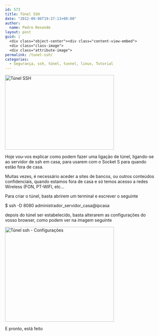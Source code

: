 ```yaml
---
id: 573
title: Túnel SSH
date: "2012-09-06T19:37:13+00:00"
author:
  name: Pedro Resende
layout: post
guid: |
  <div class="object-center"><div class="content-view-embed">
  <div class="class-image">
  <div class="attribute-image">
permalink: /tunel-ssh/
categories:
  - Segurança, ssh, túnel, tunnel, linux, Tutorial
---
```


<div class="object-center">
  <div class="content-view-embed">
    <div class="class-image">
      <div class="attribute-image">
      <img src="https://blog.resende.biz/assets/blog/ezdemo_site/storage/images/media/images/tunel-ssh/11431-1-eng-GB/Tunel-SSH_large.jpg" width="360" height="246"  style="border: 0px solid ;" alt="Túnel SSH" title="Túnel SSH" />
      </div>
    </div>
  </div>
</div>

Hoje vou-vos explicar como podem fazer uma ligação de túnel, ligando-se ao servidor de ssh em casa, para usarem com o Socket S para quando estão fora de casa.

Muitas vezes, é necessário aceder a sites de bancos, ou outros conteúdos confidenciais, quando estamos fora de casa e só temos acesso a redes Wireless (FON, PT-WIFI, etc…

Para criar o túnel, basta abrirem um terminal e escrever o seguinte

\$ ssh -D 8080 administrador_servidor_casa@ipcasa

depois do túnel ser estabelecido, basta alterarem as configurações do vosso browser, como podem ver na imagem seguinte

<div class="object-center">
  <div class="content-view-embed">
    <div class="class-image">
      <div class="attribute-image">
      <img src="https://blog.resende.biz/assets/blog/ezdemo_site/storage/images/media/images/tunel-ssh-configuracoes/11436-1-eng-GB/Tunel-ssh-Configuracoes_large.png" width="360" height="312"  style="border: 0px solid ;" alt="Túnel ssh - Configurações" title="Túnel ssh - Configurações" />
      </div>
    </div>
  </div>
</div>

E pronto, está feito
